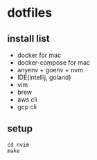 # dotfiles

## install list
- docker for mac
- docker-compose for mac
- anyenv + goenv + nvm
- IDE(intellij, goland)
- vim
- brew
- aws cli
- gcp cli

## setup

```
cd nvim
make
```

